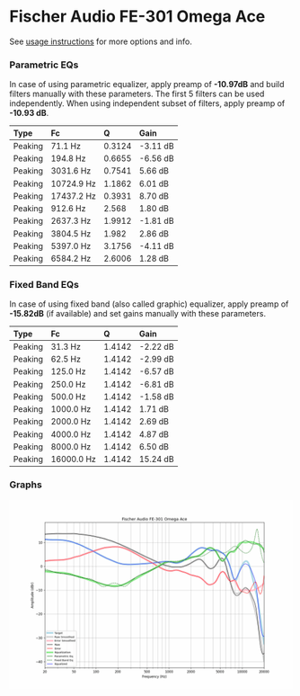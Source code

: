 # Fischer Audio FE-301 Omega Ace
See [usage instructions](https://github.com/jaakkopasanen/AutoEq#usage) for more options and info.

### Parametric EQs
In case of using parametric equalizer, apply preamp of **-10.97dB** and build filters manually
with these parameters. The first 5 filters can be used independently.
When using independent subset of filters, apply preamp of **-10.93 dB**.

| Type    | Fc         |      Q | Gain     |
|:--------|:-----------|:-------|:---------|
| Peaking | 71.1 Hz    | 0.3124 | -3.11 dB |
| Peaking | 194.8 Hz   | 0.6655 | -6.56 dB |
| Peaking | 3031.6 Hz  | 0.7541 | 5.66 dB  |
| Peaking | 10724.9 Hz | 1.1862 | 6.01 dB  |
| Peaking | 17437.2 Hz | 0.3931 | 8.70 dB  |
| Peaking | 912.6 Hz   | 2.568  | 1.80 dB  |
| Peaking | 2637.3 Hz  | 1.9912 | -1.81 dB |
| Peaking | 3804.5 Hz  | 1.982  | 2.86 dB  |
| Peaking | 5397.0 Hz  | 3.1756 | -4.11 dB |
| Peaking | 6584.2 Hz  | 2.6006 | 1.28 dB  |

### Fixed Band EQs
In case of using fixed band (also called graphic) equalizer, apply preamp of **-15.82dB**
(if available) and set gains manually with these parameters.

| Type    | Fc         |      Q | Gain     |
|:--------|:-----------|:-------|:---------|
| Peaking | 31.3 Hz    | 1.4142 | -2.22 dB |
| Peaking | 62.5 Hz    | 1.4142 | -2.99 dB |
| Peaking | 125.0 Hz   | 1.4142 | -6.57 dB |
| Peaking | 250.0 Hz   | 1.4142 | -6.81 dB |
| Peaking | 500.0 Hz   | 1.4142 | -1.58 dB |
| Peaking | 1000.0 Hz  | 1.4142 | 1.71 dB  |
| Peaking | 2000.0 Hz  | 1.4142 | 2.69 dB  |
| Peaking | 4000.0 Hz  | 1.4142 | 4.87 dB  |
| Peaking | 8000.0 Hz  | 1.4142 | 6.50 dB  |
| Peaking | 16000.0 Hz | 1.4142 | 15.24 dB |

### Graphs
![](./Fischer%20Audio%20FE-301%20Omega%20Ace.png)